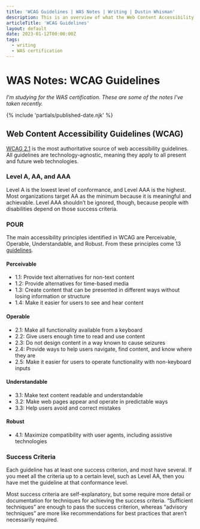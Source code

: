 ```yaml
---
title: 'WCAG Guidelines | WAS Notes | Writing | Dustin Whisman'
description: This is an overview of what the Web Content Accessibility Guidelines are for and how they're structured.
articleTitle: 'WCAG Guidelines'
layout: default
date: 2023-01-12T00:00:00Z
tags:
  - writing
  - WAS certification
---
```


# WAS Notes: WCAG Guidelines

_I'm studying for the WAS certification. These are some of the notes I've taken recently._

{% include 'partials/published-date.njk' %}

## Web Content Accessibility Guidelines (WCAG)

[WCAG 2.1](https://www.w3.org/TR/WCAG21/) is the most authoritative source of web accessibility guidelines. All guidelines are technology-agnostic, meaning they apply to all present and future web technologies.

### Level A, AA, and AAA

Level A is the lowest level of conformance, and Level AAA is the highest. Most organizations target AA as the minimum because it is meaningful and achievable. Level AAA shouldn’t be ignored, though, because people with disabilities depend on those success criteria.

### POUR

The main accessibility principles identified in WCAG are Perceivable, Operable, Understandable, and Robust. From these principles come 13 [guidelines](https://www.w3.org/WAI/WCAG21/quickref/).

#### Perceivable

- 1.1: Provide text alternatives for non-text content
- 1.2: Provide alternatives for time-based media
- 1.3: Create content that can be presented in different ways without losing information or structure
- 1.4: Make it easier for users to see and hear content

#### Operable

- 2.1: Make all functionality available from a keyboard
- 2.2: Give users enough time to read and use content
- 2.3: Do not design content in a way known to cause seizures
- 2.4: Provide ways to help users navigate, find content, and know where they are
- 2.5: Make it easier for users to operate functionality with non-keyboard inputs

#### Understandable

- 3.1: Make text content readable and understandable
- 3.2: Make web pages appear and operate in predictable ways
- 3.3: Help users avoid and correct mistakes

#### Robust

- 4.1: Maximize compatibility with user agents, including assistive technologies

### Success Criteria

Each guideline has at least one success criterion, and most have several. If you meet all the criteria up to a certain level, such as Level AA, then you have met the guideline at that conformance level.

Most success criteria are self-explanatory, but some require more detail or documentation for techniques for achieving the success criteria. “Sufficient techniques” are enough to pass the success criterion, whereas “advisory techniques” are more like recommendations for best practices that aren’t necessarily required.
